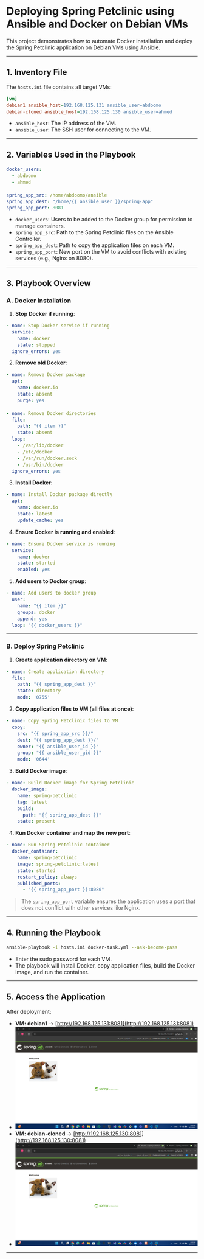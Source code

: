 # Deploying Spring Petclinic using Ansible and Docker on Debian VMs

This project demonstrates how to automate Docker installation and deploy the Spring Petclinic application on Debian VMs using Ansible.

---

## 1. Inventory File

The `hosts.ini` file contains all target VMs:

```ini
[vm]
debian1 ansible_host=192.168.125.131 ansible_user=abdoomo
debian-cloned ansible_host=192.168.125.130 ansible_user=ahmed
```

* `ansible_host`: The IP address of the VM.
* `ansible_user`: The SSH user for connecting to the VM.

---

## 2. Variables Used in the Playbook

```yaml
docker_users:
  - abdoomo
  - ahmed

spring_app_src: /home/abdoomo/ansible
spring_app_dest: "/home/{{ ansible_user }}/spring-app"
spring_app_port: 8081
```

* `docker_users`: Users to be added to the Docker group for permission to manage containers.
* `spring_app_src`: Path to the Spring Petclinic files on the Ansible Controller.
* `spring_app_dest`: Path to copy the application files on each VM.
* `spring_app_port`: New port on the VM to avoid conflicts with existing services (e.g., Nginx on 8080).

---

## 3. Playbook Overview

### A. Docker Installation

1. **Stop Docker if running**:

```yaml
- name: Stop Docker service if running
  service:
    name: docker
    state: stopped
  ignore_errors: yes
```

2. **Remove old Docker**:

```yaml
- name: Remove Docker package
  apt:
    name: docker.io
    state: absent
    purge: yes

- name: Remove Docker directories
  file:
    path: "{{ item }}"
    state: absent
  loop:
    - /var/lib/docker
    - /etc/docker
    - /var/run/docker.sock
    - /usr/bin/docker
  ignore_errors: yes
```

3. **Install Docker**:

```yaml
- name: Install Docker package directly
  apt:
    name: docker.io
    state: latest
    update_cache: yes
```

4. **Ensure Docker is running and enabled**:

```yaml
- name: Ensure Docker service is running
  service:
    name: docker
    state: started
    enabled: yes
```

5. **Add users to Docker group**:

```yaml
- name: Add users to docker group
  user:
    name: "{{ item }}"
    groups: docker
    append: yes
  loop: "{{ docker_users }}"
```

---

### B. Deploy Spring Petclinic

1. **Create application directory on VM**:

```yaml
- name: Create application directory
  file:
    path: "{{ spring_app_dest }}"
    state: directory
    mode: '0755'
```

2. **Copy application files to VM (all files at once)**:

```yaml
- name: Copy Spring Petclinic files to VM
  copy:
    src: "{{ spring_app_src }}/"
    dest: "{{ spring_app_dest }}/"
    owner: "{{ ansible_user_id }}"
    group: "{{ ansible_user_gid }}"
    mode: '0644'
```

3. **Build Docker image**:

```yaml
- name: Build Docker image for Spring Petclinic
  docker_image:
    name: spring-petclinic
    tag: latest
    build:
      path: "{{ spring_app_dest }}"
    state: present
```

4. **Run Docker container and map the new port**:

```yaml
- name: Run Spring Petclinic container
  docker_container:
    name: spring-petclinic
    image: spring-petclinic:latest
    state: started
    restart_policy: always
    published_ports:
      - "{{ spring_app_port }}:8080"
```

> The `spring_app_port` variable ensures the application uses a port that does not conflict with other services like Nginx.

---

## 4. Running the Playbook

```bash
ansible-playbook -i hosts.ini docker-task.yml --ask-become-pass
```

* Enter the sudo password for each VM.
* The playbook will install Docker, copy application files, build the Docker image, and run the container.

---

## 5. Access the Application

After deployment:

* **VM: debian1** → [http://192.168.125.131:8081](http://192.168.125.131:8081)
* ![131](131.png)
* **VM: debian-cloned** → [http://192.168.125.130:8081](http://192.168.125.130:8081)
* ![130](130.png)


---

